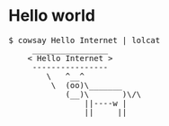 

<html>   
  <body>
    <h1>Hello world</h1>
  </body>
</html>

<script type="text/javascript">
  document.writeln('this is a test');
</script>

<pre>
$ cowsay Hello Internet | lolcat
     ________________
    < Hello Internet >
     ----------------
        \   ^__^
         \  (oo)\_______
            (__)\       )\/\
                ||----w |
                ||     ||
</pre>

  

<!--
**robvanderleek/robvanderleek** is a ✨ _special_ ✨ repository because its `README.md` (this file) appears on your GitHub profile.

Here are some ideas to get you started:

- 🔭 I’m currently working on ...
- 🌱 I’m currently learning ...
- 👯 I’m looking to collaborate on ...
- 🤔 I’m looking for help with ...
- 💬 Ask me about ...
- 📫 How to reach me: ...
- 😄 Pronouns: ...
- ⚡ Fun fact: ...
-->
